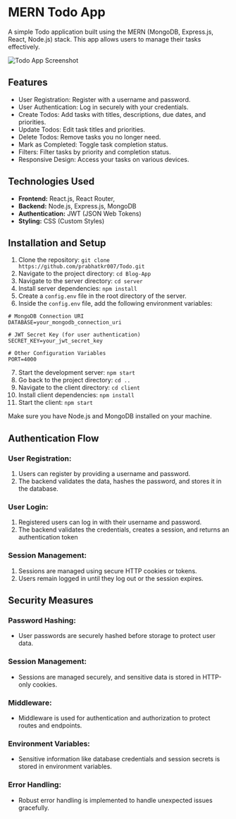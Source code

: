 # MERN Todo App

A simple Todo application built using the MERN (MongoDB, Express.js, React, Node.js) stack. This app allows users to manage their tasks effectively.

![Todo App Screenshot](https://i.imgur.com/Zibn8eW.png)

## Features

- User Registration: Register with a username and password.
- User Authentication: Log in securely with your credentials.
- Create Todos: Add tasks with titles, descriptions, due dates, and priorities.
- Update Todos: Edit task titles and priorities.
- Delete Todos: Remove tasks you no longer need.
- Mark as Completed: Toggle task completion status.
- Filters: Filter tasks by priority and completion status.
- Responsive Design: Access your tasks on various devices.

## Technologies Used

- **Frontend:** React.js, React Router,
- **Backend:** Node.js, Express.js, MongoDB
- **Authentication:** JWT (JSON Web Tokens)
- **Styling:** CSS (Custom Styles)

## Installation and Setup

1. Clone the repository: `git clone https://github.com/prabhatkr007/Todo.git`
2. Navigate to the project directory: `cd Blog-App`
3. Navigate to the server directory: `cd server`
4. Install server dependencies: `npm install`
5. Create a `config.env` file in the root directory of the server.
6. Inside the `config.env` file, add the following environment variables:

```
# MongoDB Connection URI
DATABASE=your_mongodb_connection_uri

# JWT Secret Key (for user authentication)
SECRET_KEY=your_jwt_secret_key

# Other Configuration Variables
PORT=4000
```

7. Start the development server: `npm start`
8. Go back to the project directory: `cd ..`
9. Navigate to the client directory: `cd client`
10. Install client dependencies: `npm install`
11. Start the client: `npm start`

Make sure you have Node.js and MongoDB installed on your machine.

## Authentication Flow

### User Registration:

1. Users can register by providing a username and password.
2. The backend validates the data, hashes the password, and stores it in the database.

### User Login:

1. Registered users can log in with their username and password.
2. The backend validates the credentials, creates a session, and returns an authentication token 

### Session Management:

1. Sessions are managed using secure HTTP cookies or tokens.
2. Users remain logged in until they log out or the session expires.

## Security Measures

### Password Hashing:

- User passwords are securely hashed before storage to protect user data.

### Session Management:

- Sessions are managed securely, and sensitive data is stored in HTTP-only cookies.

### Middleware:

- Middleware is used for authentication and authorization to protect routes and endpoints.

### Environment Variables:

- Sensitive information like database credentials and session secrets is stored in environment variables.

### Error Handling:

- Robust error handling is implemented to handle unexpected issues gracefully.
